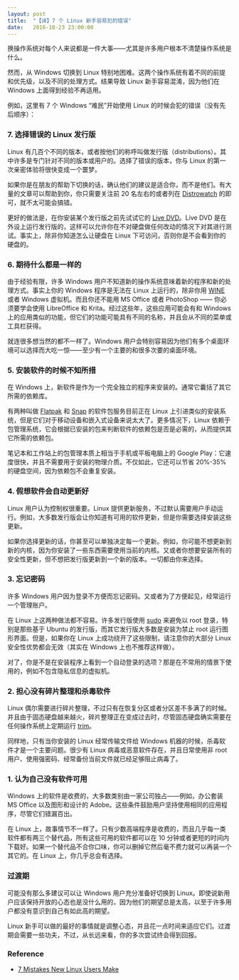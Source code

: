 ```yaml
---
layout: post
title:  "【译】7 个 Linux 新手容易犯的错误"
date:   2016-10-23 23:00:00
---
```


换操作系统对每个人来说都是一件大事——尤其是许多用户根本不清楚操作系统是什么。

然而，从 Windows 切换到 Linux 特别地困难。这两个操作系统有着不同的前提和优先级，以及不同的处理方式。结果导致 Linux 新手容易混淆，因为他们在 Windows 上面得到经验不再适用。

例如，这里有 7 个 Windows “难民”开始使用 Linux 的时候会犯的错误（没有先后顺序）：

### 7. 选择错误的 Linux 发行版

Linux 有几百个不同的版本，或者按他们的称呼叫做发行版（distributions）。其中许多是专门针对不同的版本或用户的。选择了错误的版本，你与 Linux 的第一次亲密体验将很快变成一个噩梦。

如果你是在朋友的帮助下切换的话，确认他们的建议是适合你，而不是他们。有大量的文章可以帮助到你，你只需要关注前 20 名左右的或者列在 [Distrowatch][46] 的即可，就不太可能会搞错。

更好的做法是，在你安装某个发行版之前先试试它的 [Live DVD][45]。Live DVD 是在外设上运行发行版的，这样可以允许你在不对硬盘做任何改动的情况下对其进行测试。事实上，除非你知道怎么让硬盘在 Linux 下可访问，否则你是不会看到你的硬盘的。

### 6. 期待什么都是一样的

由于经验有限，许多 Windows 用户不知道新的操作系统意味着新的程序和新的处理方式。事实上你的 Windows 程序是无法在 Linux 上运行的，除非你用 [WINE][44] 或者 Windows 虚拟机。而且你还不能用 MS Office 或者 PhotoShop —— 你必须要学会使用 LibreOffice 和 Krita。经过这些年，这些应用可能会有和 Windows 上的应用类似的功能，但它们的功能可能具有不同的名称，并且会从不同的菜单或工具栏获得。

就连很多想当然的都不一样了。Windows 用户会特别容易因为他们有多个桌面环境可以选择而大吃一惊——至少有一个主要的和很多次要的桌面环境。

### 5. 安装软件的时候不知所措

在 Windows 上，新软件是作为一个完全独立的程序来安装的。通常它囊括了其它所需的依赖库。

有两种叫做 [Flatpak][43] 和 [Snap][42] 的软件包服务目前正在 Linux 上引进类似的安装系统，但是它们对于移动设备和嵌入式设备来说太大了。更多情况下，Linux 依赖于包管理系统，它会根据已安装的包来判断软件的依赖包是否是必需的，从而提供其它所需的依赖包。

笔记本和工作站上的包管理本质上相当于手机或平板电脑上的 Google Play：它速度很快，并且不需要用于安装的物理介质。不仅如此，它还可以节省 20%-35% 的硬盘空间，因为依赖包不会重复安装。

### 4. 假想软件会自动更新好

Linux 用户认为控制权很重要。Linux 提供更新服务，不过默认需要用户手动运行。例如，大多数发行版会让你知道有可用的软件更新，但是你需要选择安装这些更新。

如果你选择更新的话，你甚至可以单独决定每一个更新。例如，你可能不想更新到新的内核，因为你安装了一些东西需要使用当前的内核。又或者你想要安装所有的安全性更新，但不想把发行版更新到一个新的版本。一切都由你来选择。

### 3. 忘记密码

许多 Windows 用户因为登录不方便而忘记密码。又或者为了方便起见，经常运行一个管理账户。

在 Linux 上这两种做法都不容易。许多发行版使用 [sudo][41] 来避免以 root 登录，特别是那些基于 Ubuntu 的发行版，而其它发行版大多数是安装为禁止 root 运行图形界面。但是，如果你在 Linux 上成功绕开了这些限制，请注意你的大部分 Linux 安全性优势都会无效（其实在 Windows 上也不推荐这样做）。

对了，你是不是在安装程序上看到一个自动登录的选项？那是在不常用的情景下使用的，例如不包含隐私信息的虚拟机。

### 2. 担心没有碎片整理和杀毒软件

Linux 偶尔需要进行碎片整理，不过只有在恢复分区或者分区差不多满了的时候。并且由于固态硬盘越来越火，碎片整理正在变成过去时，尽管固态硬盘确实需要在任何操作系统上定期运行 [trim][40]。

同样地，只有当你安装的 Linux 经常传输文件给 Windows 机器的时候，杀毒软件才是一个主要问题。很少有 Linux 病毒或恶意软件存在，并且日常使用非 root 用户、使用强密码、经常备份当前文件就已经足够阻止病毒了。

### 1. 认为自己没有软件可用

Windows 上的软件是收费的，大多数类别由一家公司独占——例如，办公套装 MS Office 以及图形和设计的 Adobe。这些条件鼓励用户坚持使用相同的应用程序，尽管它们错漏百出。

在 Linux 上，故事情节不一样了。只有少数高端程序是收费的，而且几乎每一类软件都有两三个替代品，所有这些可用的软件都可以在 10 分钟或者更短的时间内下载好。如果一个替代品不合你口味，你可以删掉它然后毫不费力就可以再装一个其它的。在 Linux 上，你几乎总会有选择。

### 过渡期

可能没有那么多建议可以让 Windows 用户充分准备好切换到 Linux。即使说新用户应该保持开放的心态也是没什么用的，因为他们的期望总是太高，以至于许多用户都没有意识到自己有如此高的期望。

Linux 新手可以做的最好的事情就是调整心态，并且花一点时间来适应它们。过渡期会需要一些功夫，不过，从长远来看，你的多次尝试终会得到回报。

### Reference
* [7 Mistakes New Linux Users Make][source]

[source]: http://www.datamation.com/open-source/7-mistakes-new-linux-users-make.html
[40]: https://en.wikipedia.org/wiki/Trim_%28computing%29
[41]: https://en.wikipedia.org/wiki/Sudo
[42]: http://snapcraft.io/
[43]: http://flatpak.org/
[44]: https://en.wikipedia.org/wiki/Wine_%28software%29
[45]: https://en.wikipedia.org/wiki/Live_CD
[46]: http://distrowatch.com/
